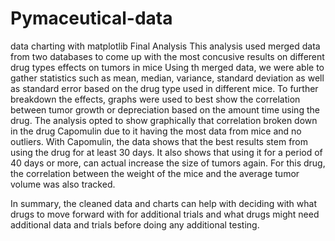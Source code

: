 # Pymaceutical-data
data charting with matplotlib
          Final Analysis
This analysis used merged data from two databases to come up with the most concusive results on different drug types effects on tumors in mice
Using th merged data, we were able to gather statistics such as mean, median, variance, standard deviation as well as standard error based on the drug type used in different mice.
To further breakdown the effects, graphs were used to best show the correlation between tumor growth or depreciation based on the amount time using the drug.
The analysis opted to show graphically that correlation broken down in the drug Capomulin due to it having the most data from mice and no outliers.
With Capomulin, the data shows that the best results stem from using the drug for at least 30 days. It also shows that using it for a period of 40 days or more, can actual increase the size of tumors again.
For this drug, the correlation between the weight of the mice and the average tumor volume was also tracked.

In summary, the cleaned data and charts can help with deciding with what drugs to move forward with for additional trials and what drugs might need additional data and trials before doing any additional testing.
